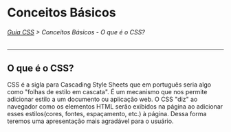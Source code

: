# Conceitos Básicos
###### [Guia CSS](../README.md) > Conceitos Básicos - O que é o CSS?
---

## O que é o CSS?

CSS é a sigla para Cascading Style Sheets que em português seria algo como "folhas de estilo em cascata". É um mecanismo que nos permite adicionar estilo a um documento ou aplicação web. O CSS "diz" ao navegador como os elementos HTML serão exibidos na página ao adicionar esses estilos(cores, fontes, espaçamento, etc.) à página. Dessa forma teremos uma apresentação mais agradável para o usuário.

<!-- inserir imagem do corpo com esqueleto HTML + CSS -->
